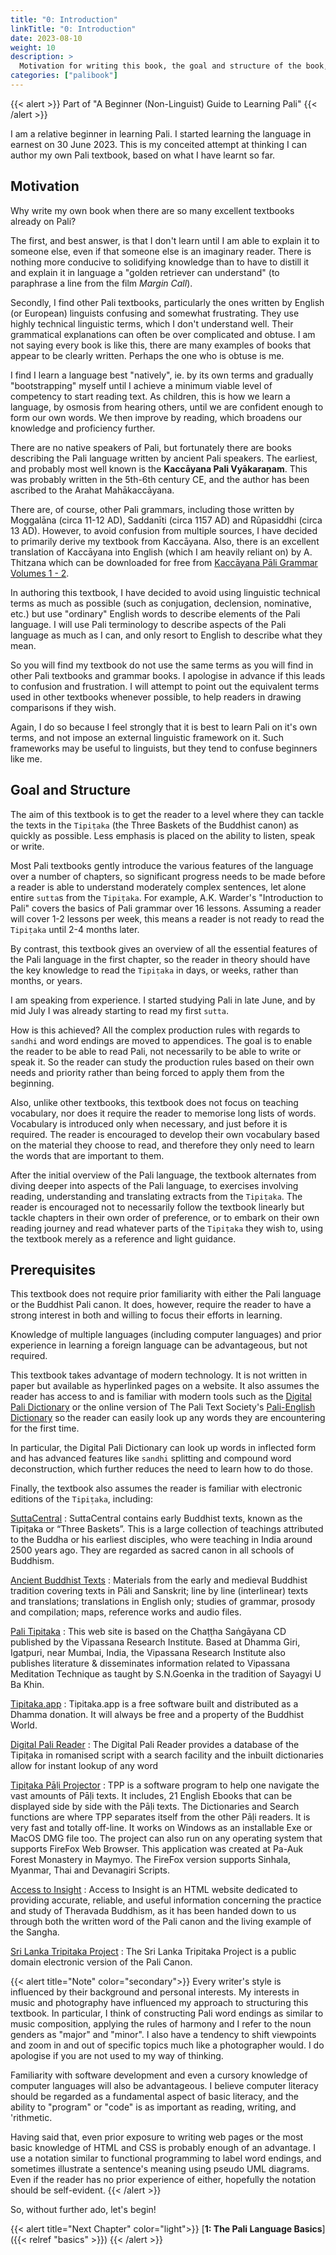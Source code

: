 ```yaml
---
title: "0: Introduction"
linkTitle: "0: Introduction"
date: 2023-08-10
weight: 10
description: >
  Motivation for writing this book, the goal and structure of the book, and prerequisites for the reader
categories: ["palibook"]
---
```


{{< alert >}}
Part of "A Beginner (Non-Linguist) Guide to Learning Pali"
{{< /alert >}}

I am a relative beginner in learning Pali. I started learning the language in
earnest on 30 June 2023. This is my conceited attempt at thinking I can author my own Pali textbook,
based on what I have learnt so far.

## Motivation

Why write my own book when there are so many excellent textbooks already on
Pali?

The first, and best answer, is that I don't learn until I am able to explain
it to someone else, even if that someone else is an imaginary reader. There is
nothing more conducive to solidifying knowledge than to have to distill it and
explain it in language a "golden retriever can understand" (to paraphrase a
line from the film *Margin Call*).

Secondly, I find other Pali textbooks, particularly the ones written by
English (or European) linguists confusing and somewhat frustrating. They use
highly technical linguistic terms, which I don't understand well. Their
grammatical explanations can often be over complicated and obtuse. I am not
saying every book is like this, there are many examples of books that appear to
be clearly written. Perhaps the one who is obtuse is me.

I find I learn a language best "natively", ie. by its own terms and gradually
"bootstrapping" myself until I achieve a minimum viable level of competency to
start reading text. As children, this is how we learn a language, by osmosis
from hearing others, until we are confident enough to form our own words.
We then improve by reading, which broadens our knowledge and proficiency
further.

There are no native speakers of Pali, but fortunately there are books
describing the Pali language written by ancient Pali speakers. The earliest,
and probably most well known is the **Kaccāyana Pali Vyākaraṇam**. This was
probably written in the 5th-6th century CE, and the author has been ascribed
to the Arahat Mahākaccāyana.

There are, of course, other Pali grammars, including those written by
Moggalāna (circa 11-12 AD), Saddanīti (circa 1157 AD) and Rūpasiddhi (circa
13 AD). However, to avoid confusion from multiple sources, I have decided to
primarily derive my textbook from Kaccāyana. Also, there is an excellent
translation of Kaccāyana into English (which I am heavily reliant on)
by A. Thitzana which can be downloaded for free from
[Kaccāyana Pāli Grammar Volumes 1 - 2](https://store.pariyatti.org/kaccayana-pali-grammar-vol1-2).

In authoring this textbook, I have decided to avoid using linguistic technical
terms as much as possible (such as conjugation, declension, nominative, etc.)
but use "ordinary" English words to describe elements of the Pali language. I
will use Pali terminology to describe aspects of the Pali language as much as I
can, and only resort to English to describe what they mean.

So you will find my textbook do not use the same terms as you will find in
other Pali textbooks and grammar books. I apologise in advance if this leads
to confusion and frustration. I will attempt to point out the equivalent
terms used in other textbooks whenever possible, to help readers in drawing
comparisons if they wish.

Again, I do so because I feel strongly that it is best to learn Pali on it's
own terms, and not impose an external linguistic framework on it. Such
frameworks may be useful to linguists, but they tend to confuse beginners like
me.

## Goal and Structure

The aim of this textbook is to get the reader to a level where they can
tackle the texts in the `Tipiṭaka` (the Three Baskets of the Buddhist canon) as
quickly as possible. Less emphasis is placed on the ability to listen, speak
or write.

Most Pali textbooks gently introduce the various features of the language over
a number of chapters, so significant progress needs to be made before a reader
is able to understand moderately complex sentences, let alone entire `sutta`s
from the `Tipiṭaka`. For example, A.K. Warder's "Introduction to Pali" covers
the basics of Pali grammar over 16 lessons. Assuming a reader will cover 1-2
lessons per week, this means a reader is not ready to read the `Tipiṭaka` until
2-4 months later.

By contrast, this textbook gives an overview of all the essential features of
the Pali language in the first chapter, so the reader in theory should have
the key knowledge to read the `Tipiṭaka` in days, or weeks, rather than months,
or years.

I am speaking from experience. I started studying Pali in late June,
and by mid July I was already starting to read my first `sutta`.

How is this achieved? All the complex production rules with regards to `sandhi`
and word endings are moved to appendices. The goal is to enable the reader to
be able to read Pali, not necessarily to be able to write or speak it. So
the reader can study the production rules based on their own needs and priority
rather than being forced to apply them from the beginning.

Also, unlike other textbooks, this textbook does not focus on teaching
vocabulary, nor does it require the reader to memorise long lists of words.
Vocabulary is introduced only when necessary, and just before it is required.
The reader is encouraged to develop their own vocabulary based on the material
they choose to read, and therefore they only need to learn the words that are
important to them.

After the initial overview of the Pali language, the textbook alternates from
diving deeper into aspects of the Pali language, to exercises involving
reading, understanding and translating extracts from the `Tipiṭaka`. The
reader is encouraged not to necessarily follow the textbook linearly but
tackle chapters in their own order of preference, or to embark on their own
reading journey and read whatever parts of the `Tipiṭaka` they wish to,
using the textbook merely as a reference and light guidance.

## Prerequisites

This textbook does not require prior familiarity with either the Pali
language or the Buddhist Pali canon. It does, however, require the reader
to have a strong interest in both and willing to focus their efforts in
learning.

Knowledge of multiple languages (including computer languages) and prior
experience in learning a foreign language can be advantageous, but not
required.

This textbook takes advantage of modern technology. It is not written in
paper but available as hyperlinked pages on a website. It also assumes the
reader has access to and is familiar with modern tools such as the
[Digital Pali Dictionary](https://digitalpalidictionary.github.io/) or the
online version of The Pali Text Society's
[Pali-English Dictionary](https://dsal.uchicago.edu/dictionaries/pali/) so the
reader can easily look up any words they are encountering for the first time.

In particular, the Digital Pali Dictionary can look up words in inflected form
and has advanced features like `sandhi` splitting and compound word
deconstruction, which further reduces the need to learn how to do those.

Finally, the textbook also assumes the reader is familiar with electronic
editions of the `Tipiṭaka`, including:

[SuttaCentral](https://suttacentral.net)
: SuttaCentral contains early Buddhist texts, known as the Tipiṭaka or “Three Baskets”. This is a large collection of teachings attributed to the Buddha or his earliest disciples, who were teaching in India around 2500 years ago. They are regarded as sacred canon in all schools of Buddhism.

[Ancient Buddhist Texts](https://www.ancient-buddhist-texts.net)
: Materials from the early and medieval Buddhist tradition covering texts in Pāli and Sanskrit; line by line (interlinear) texts and translations; translations in English only; studies of grammar, prosody and compilation; maps, reference works and audio files.

[Pali Tipitaka](https://tipitaka.org)
: This web site is based on the Chaṭṭha Saṅgāyana CD published by the Vipassana Research Institute. Based at Dhamma Giri, Igatpuri, near Mumbai, India, the Vipassana Research Institute also publishes literature & disseminates information related to Vipassana Meditation Technique as taught by S.N.Goenka in the tradition of Sayagyi U Ba Khin.

[Tipitaka.app](https://tipitaka.app)
: Tipitaka.app is a free software built and distributed as a Dhamma donation. It will always be free and a property of the Buddhist World.

[Digital Pali Reader](https://www.digitalpalireader.online)
: The Digital Pali Reader provides a database of the Tipiṭaka in romanised script with a search facility and the inbuilt dictionaries allow for instant lookup of any word

[Tipiṭaka Pāḷi Projector](https://americanmonk.org/tipitaka-pali-projector/)
: TPP is a software program to help one navigate the vast amounts of Pāḷi texts. It includes, 21 English Ebooks that can be displayed side by side with the Pāḷi texts. The Dictionaries and Search functions are where TPP separates itself from the other Pāḷi readers. It is very fast and totally off-line. It works on Windows as an installable Exe or MacOS DMG file too. The project can also run on any operating system that supports FireFox Web Browser. This application was created at Pa-Auk Forest Monastery in Maymyo. The FireFox version supports Sinhala, Myanmar, Thai and Devanagiri Scripts.

[Access to Insight](https://www.accesstoinsight.org)
: Access to Insight is an HTML website dedicated to providing accurate, reliable, and useful information concerning the practice and study of Theravada Buddhism, as it has been handed down to us through both the written word of the Pali canon and the living example of the Sangha.

[Sri Lanka Tripitaka Project](https://www.accesstoinsight.org/tipitaka/sltp/index.html)
: The Sri Lanka Tripitaka Project is a public domain electronic version of the Pali Canon.

{{< alert title="Note" color="secondary">}}
Every writer's style is influenced by their background and personal interests.
My interests in music and photography have influenced my approach to
structuring this textbook. In particular, I think of constructing Pali word
endings as similar to music composition, applying the rules of harmony
and I refer to the noun genders as "major" and "minor". I also have a tendency
to shift viewpoints and zoom in and out of specific topics much like a
photographer would. I do apologise if you are not used to my way of thinking.

Familiarity with software development and even a cursory knowledge of
computer languages will also be advantageous. I believe computer literacy
should be regarded as a fundamental aspect of basic literacy, and the ability
to "program" or "code" is as important as reading, writing, and 'rithmetic.

Having said that, even prior exposure to writing web pages or the most basic
knowledge of HTML and CSS is probably enough of an advantage. I use a notation
similar to functional programming to label word endings, and sometimes
illustrate a sentence's meaning using pseudo UML diagrams. Even if the reader
has no prior experience of either, hopefully the notation should be
self-evident.
{{< /alert >}}

So, without further ado, let's begin!

{{< alert title="Next Chapter" color="light">}}
[**1: The Pali Language Basics**]({{< relref "basics" >}})
{{< /alert >}}
